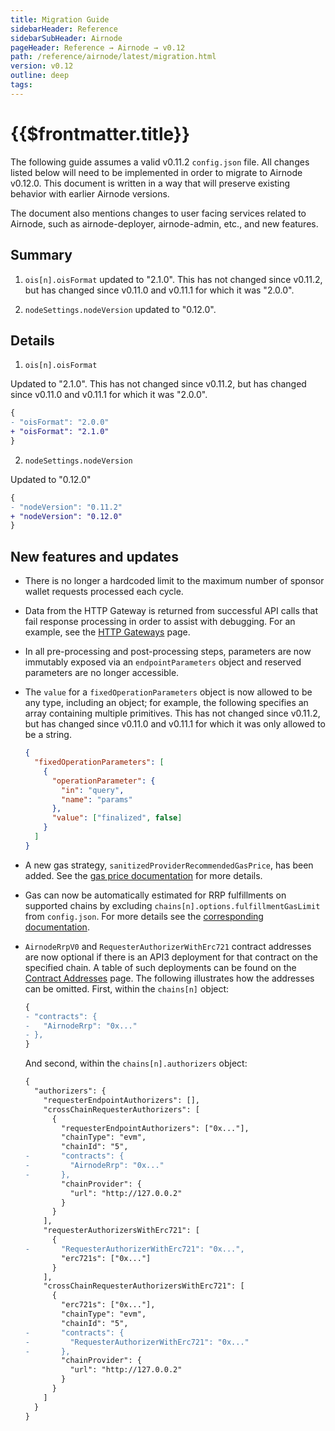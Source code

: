 ```yaml
---
title: Migration Guide
sidebarHeader: Reference
sidebarSubHeader: Airnode
pageHeader: Reference → Airnode → v0.12
path: /reference/airnode/latest/migration.html
version: v0.12
outline: deep
tags:
---
```


<VersionWarning/>

<PageHeader/>

<SearchHighlight/>

<FlexStartTag/>

# {{$frontmatter.title}}

The following guide assumes a valid v0.11.2 `config.json` file. All changes
listed below will need to be implemented in order to migrate to Airnode v0.12.0.
This document is written in a way that will preserve existing behavior with
earlier Airnode versions.

The document also mentions changes to user facing services related to Airnode,
such as airnode-deployer, airnode-admin, etc., and new features.

## Summary

1. `ois[n].oisFormat` updated to "2.1.0". This has not changed since v0.11.2,
   but has changed since v0.11.0 and v0.11.1 for which it was "2.0.0".

2. `nodeSettings.nodeVersion` updated to "0.12.0".

## Details

1. `ois[n].oisFormat`

Updated to "2.1.0". This has not changed since v0.11.2, but has changed since
v0.11.0 and v0.11.1 for which it was "2.0.0".

```diff
{
- "oisFormat": "2.0.0"
+ "oisFormat": "2.1.0"
}
```

2. `nodeSettings.nodeVersion`

Updated to "0.12.0"

```diff
{
- "nodeVersion": "0.11.2"
+ "nodeVersion": "0.12.0"
}
```

## New features and updates

- There is no longer a hardcoded limit to the maximum number of sponsor wallet
  requests processed each cycle.

- Data from the HTTP Gateway is returned from successful API calls that fail
  response processing in order to assist with debugging. For an example, see the
  [HTTP Gateways](/reference/airnode/latest/understand/http-gateways.md#http-gateway)
  page.

- In all pre-processing and post-processing steps, parameters are now immutably
  exposed via an `endpointParameters` object and reserved parameters are no
  longer accessible.

- The `value` for a `fixedOperationParameters` object is now allowed to be any
  type, including an object; for example, the following specifies an array
  containing multiple primitives. This has not changed since v0.11.2, but has
  changed since v0.11.0 and v0.11.1 for which it was only allowed to be a
  string.

  ```json
  {
    "fixedOperationParameters": [
      {
        "operationParameter": {
          "in": "query",
          "name": "params"
        },
        "value": ["finalized", false]
      }
    ]
  }
  ```

- A new gas strategy, `sanitizedProviderRecommendedGasPrice`, has been added.
  See the
  [gas price documentation](/reference/airnode/latest/concepts/gas-prices.md#sanitizedproviderrecommendedgasprice)
  for more details.

- Gas can now be automatically estimated for RRP fulfillments on supported
  chains by excluding `chains[n].options.fulfillmentGasLimit` from
  `config.json`. For more details see the
  [corresponding documentation](/reference/airnode/latest/deployment-files/config-json.md#options-fulfillmentgaslimit).

- `AirnodeRrpV0` and `RequesterAuthorizerWithErc721` contract addresses are now
  optional if there is an API3 deployment for that contract on the specified
  chain. A table of such deployments can be found on the
  [Contract Addresses](/reference/airnode/latest/index.md) page. The following
  illustrates how the addresses can be omitted. First, within the `chains[n]`
  object:

  ```diff
  {
  - "contracts": {
  -   "AirnodeRrp": "0x..."
  - },
  }
  ```

  And second, within the `chains[n].authorizers` object:

  ```diff
  {
    "authorizers": {
      "requesterEndpointAuthorizers": [],
      "crossChainRequesterAuthorizers": [
        {
          "requesterEndpointAuthorizers": ["0x..."],
          "chainType": "evm",
          "chainId": "5",
  -       "contracts": {
  -         "AirnodeRrp": "0x..."
  -       },
          "chainProvider": {
            "url": "http://127.0.0.2"
          }
        }
      ],
      "requesterAuthorizersWithErc721": [
        {
  -       "RequesterAuthorizerWithErc721": "0x...",
          "erc721s": ["0x..."]
        }
      ],
      "crossChainRequesterAuthorizersWithErc721": [
        {
          "erc721s": ["0x..."],
          "chainType": "evm",
          "chainId": "5",
  -       "contracts": {
  -         "RequesterAuthorizerWithErc721": "0x..."
  -       },
          "chainProvider": {
            "url": "http://127.0.0.2"
          }
        }
      ]
    }
  }
  ```

<FlexEndTag/>
